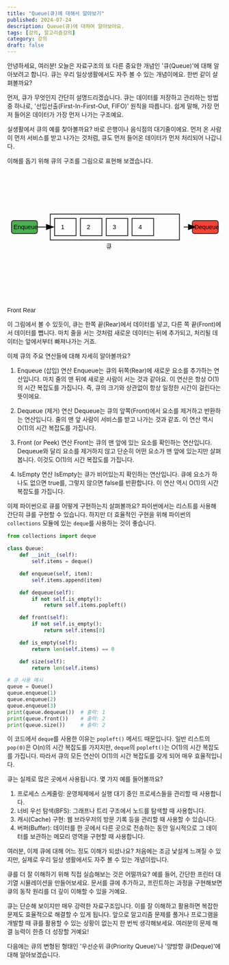 ```yaml
---
title: "Queue(큐)에 대해서 알아보기"
published: 2024-07-24
description: Queue(큐)에 대하여 알아보아요.
tags: [강의, 알고리즘강의]
category: 강의
draft: false
---
```


안녕하세요, 여러분! 오늘은 자료구조의 또 다른 중요한 개념인 '큐(Queue)'에 대해 알아보려고 합니다. 큐는 우리 일상생활에서도 자주 볼 수 있는 개념이에요. 한번 같이 살펴볼까요?

먼저, 큐가 무엇인지 간단히 설명드리겠습니다. 큐는 데이터를 저장하고 관리하는 방법 중 하나로, '선입선출(First-In-First-Out, FIFO)' 원칙을 따릅니다. 쉽게 말해, 가장 먼저 들어온 데이터가 가장 먼저 나가는 구조예요.

실생활에서 큐의 예를 찾아볼까요? 바로 은행이나 음식점의 대기줄이에요. 먼저 온 사람이 먼저 서비스를 받고 나가는 것처럼, 큐도 먼저 들어온 데이터가 먼저 처리되어 나갑니다.

이해를 돕기 위해 큐의 구조를 그림으로 표현해 보겠습니다.

<svg xmlns="http://www.w3.org/2000/svg" viewBox="0 0 500 300">
  <style>
    text { font-family: Arial, sans-serif; font-size: 14px; }
    .box { fill: none; stroke: #333; stroke-width: 2; }
    .arrow { fill: none; stroke: #333; stroke-width: 2; marker-end: url(#arrowhead); }
    .enqueue { fill: #4CAF50; }
    .dequeue { fill: #F44336; }
  </style>

  <defs>
    <marker id="arrowhead" markerWidth="10" markerHeight="7" refX="0" refY="3.5" orient="auto">
      <polygon points="0 0, 10 3.5, 0 7" />
    </marker>
  </defs>

  <!-- Queue -->
  <rect x="100" y="100" width="300" height="60" class="box" />
  <text x="230" y="180">큐</text>

  <!-- Enqueue operation -->
  <rect x="10" y="115" width="60" height="30" rx="5" class="box enqueue" />
  <text x="15" y="135">Enqueue</text>
  <path d="M70 130 H90" class="arrow" />

  <!-- Dequeue operation -->
  <rect x="430" y="115" width="60" height="30" rx="5" class="box dequeue" />
  <text x="435" y="135">Dequeue</text>
  <path d="M410 130 H420" class="arrow" />

  <!-- Queue elements -->
  <rect x="110" y="110" width="50" height="40" class="box" />
  <text x="125" y="135">1</text>
  <rect x="170" y="110" width="50" height="40" class="box" />
  <text x="185" y="135">2</text>
  <rect x="230" y="110" width="50" height="40" class="box" />
  <text x="245" y="135">3</text>
  <rect x="290" y="110" width="50" height="40" class="box" />
  <text x="305" y="135">4</text>

  <!-- Front and Rear indicators -->

<text x="125" y="90">Front</text>
<text x="305" y="90">Rear</text>
</svg>

이 그림에서 볼 수 있듯이, 큐는 한쪽 끝(Rear)에서 데이터를 넣고, 다른 쪽 끝(Front)에서 데이터를 뺍니다. 마치 줄을 서는 것처럼 새로운 데이터는 뒤에 추가되고, 처리될 데이터는 앞에서부터 빠져나가는 거죠.

이제 큐의 주요 연산들에 대해 자세히 알아볼까요?

1. Enqueue (삽입) 연산
   Enqueue는 큐의 뒤쪽(Rear)에 새로운 요소를 추가하는 연산입니다. 마치 줄의 맨 뒤에 새로운 사람이 서는 것과 같아요. 이 연산은 항상 O(1)의 시간 복잡도를 가집니다. 즉, 큐의 크기와 상관없이 항상 일정한 시간이 걸린다는 뜻이에요.

2. Dequeue (제거) 연산
   Dequeue는 큐의 앞쪽(Front)에서 요소를 제거하고 반환하는 연산입니다. 줄의 맨 앞 사람이 서비스를 받고 나가는 것과 같죠. 이 연산 역시 O(1)의 시간 복잡도를 가집니다.

3. Front (or Peek) 연산
   Front는 큐의 맨 앞에 있는 요소를 확인하는 연산입니다. Dequeue와 달리 요소를 제거하지 않고 단순히 어떤 요소가 맨 앞에 있는지만 살펴봅니다. 이것도 O(1)의 시간 복잡도를 가집니다.

4. IsEmpty 연산
   IsEmpty는 큐가 비어있는지 확인하는 연산입니다. 큐에 요소가 하나도 없으면 true를, 그렇지 않으면 false를 반환합니다. 이 연산 역시 O(1)의 시간 복잡도를 가집니다.

이제 파이썬으로 큐를 어떻게 구현하는지 살펴볼까요? 파이썬에서는 리스트를 사용해 간단히 큐를 구현할 수 있습니다. 하지만 더 효율적인 구현을 위해 파이썬의 `collections` 모듈에 있는 `deque`를 사용하는 것이 좋습니다.

```python
from collections import deque

class Queue:
    def __init__(self):
        self.items = deque()

    def enqueue(self, item):
        self.items.append(item)

    def dequeue(self):
        if not self.is_empty():
            return self.items.popleft()

    def front(self):
        if not self.is_empty():
            return self.items[0]

    def is_empty(self):
        return len(self.items) == 0

    def size(self):
        return len(self.items)

# 큐 사용 예시
queue = Queue()
queue.enqueue(1)
queue.enqueue(2)
queue.enqueue(3)
print(queue.dequeue())  # 출력: 1
print(queue.front())    # 출력: 2
print(queue.size())     # 출력: 2

```

이 코드에서 `deque`를 사용한 이유는 `popleft()` 메서드 때문입니다. 일반 리스트의 `pop(0)`은 O(n)의 시간 복잡도를 가지지만, `deque`의 `popleft()`는 O(1)의 시간 복잡도를 가집니다. 따라서 큐의 모든 연산이 O(1)의 시간 복잡도를 갖게 되어 매우 효율적입니다.

큐는 실제로 많은 곳에서 사용됩니다. 몇 가지 예를 들어볼까요?

1. 프로세스 스케줄링: 운영체제에서 실행 대기 중인 프로세스들을 관리할 때 사용합니다.
2. 너비 우선 탐색(BFS): 그래프나 트리 구조에서 노드를 탐색할 때 사용합니다.
3. 캐시(Cache) 구현: 웹 브라우저의 방문 기록 등을 관리할 때 사용할 수 있습니다.
4. 버퍼(Buffer): 데이터를 한 곳에서 다른 곳으로 전송하는 동안 일시적으로 그 데이터를 보관하는 메모리 영역을 구현할 때 사용합니다.

여러분, 이제 큐에 대해 어느 정도 이해가 되셨나요? 처음에는 조금 낯설게 느껴질 수 있지만, 실제로 우리 일상 생활에서도 자주 볼 수 있는 개념이랍니다.

큐를 더 잘 이해하기 위해 직접 실습해보는 것은 어떨까요? 예를 들어, 간단한 프린터 대기열 시뮬레이션을 만들어보세요. 문서를 큐에 추가하고, 프린트하는 과정을 구현해보면 큐의 동작 원리를 더 깊이 이해할 수 있을 거예요.

큐는 단순해 보이지만 매우 강력한 자료구조입니다. 이를 잘 이해하고 활용하면 복잡한 문제도 효율적으로 해결할 수 있게 됩니다. 앞으로 알고리즘 문제를 풀거나 프로그램을 개발할 때 큐를 활용할 수 있는 상황이 없는지 한 번씩 생각해보세요. 여러분의 문제 해결 능력이 한층 더 성장할 거예요!

다음에는 큐의 변형된 형태인 '우선순위 큐(Priority Queue)'나 '양방향 큐(Deque)'에 대해 알아보겠습니다.
